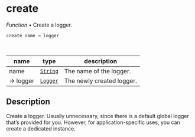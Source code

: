 # create

_Function_ &bull; Create a logger.

<pre><code>create name &rarr; logger</code></pre>
<br>

| name | type | description |
|------|------|-------------|
|name|[`String`][string]|The name of the logger.|
|&rarr; logger|[`Logger`][logger]|The newly created logger.|


## Description

Create a logger. Usually unnecessary, since there is a default global logger that’s provided for you. However, for application-specific uses, you can create a dedicated instance.


[string]: https://developer.mozilla.org/en-US/docs/Web/JavaScript/Reference/Global_Objects/String
[logger]: #